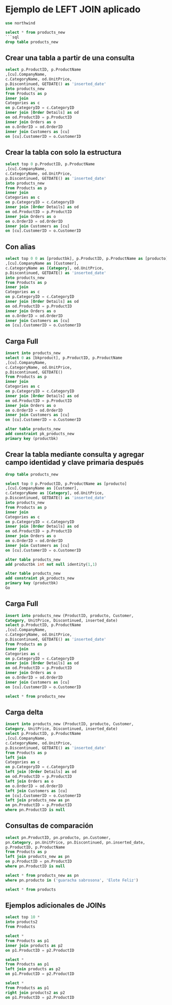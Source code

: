 # Ejemplo de LEFT JOIN aplicado

```sql
use northwind
```
```sql
select * from products_new
```sql
drop table products_new
```

## Crear una tabla a partir de una consulta 
```sql
select p.ProductID, p.ProductName
,[cu].CompanyName, 
c.CategoryName, od.UnitPrice, 
p.Discontinued, GETDATE() as 'inserted_date'
into products_new
from Products as p 
inner join 
Categories as c 
on p.CategoryID = c.CategoryID
inner join [Order Details] as od
on od.ProductID = p.ProductID
inner join Orders as o
on o.OrderID = od.OrderID
inner join Customers as [cu]
on [cu].CustomerID = o.CustomerID
```

## Crear la tabla con solo la estructura
```sql
select top 0 p.ProductID, p.ProductName
,[cu].CompanyName, 
c.CategoryName, od.UnitPrice, 
p.Discontinued, GETDATE() as 'inserted_date'
into products_new
from Products as p 
inner join 
Categories as c 
on p.CategoryID = c.CategoryID
inner join [Order Details] as od
on od.ProductID = p.ProductID
inner join Orders as o
on o.OrderID = od.OrderID
inner join Customers as [cu]
on [cu].CustomerID = o.CustomerID
```
## Con alias
```sql
select top 0 0 as [productbk], p.ProductID, p.ProductName as [producto]
,[cu].CompanyName as [Customer], 
c.CategoryName as [Category], od.UnitPrice, 
p.Discontinued, GETDATE() as 'inserted_date'
into products_new
from Products as p 
inner join 
Categories as c 
on p.CategoryID = c.CategoryID
inner join [Order Details] as od
on od.ProductID = p.ProductID
inner join Orders as o
on o.OrderID = od.OrderID
inner join Customers as [cu]
on [cu].CustomerID = o.CustomerID
```
## Carga Full
```sql
insert into products_new
select 0 as [bkproduct], p.ProductID, p.ProductName
,[cu].CompanyName, 
c.CategoryName, od.UnitPrice, 
p.Discontinued, GETDATE()
from Products as p 
inner join 
Categories as c 
on p.CategoryID = c.CategoryID
inner join [Order Details] as od
on od.ProductID = p.ProductID
inner join Orders as o
on o.OrderID = od.OrderID
inner join Customers as [cu]
on [cu].CustomerID = o.CustomerID
```
```sql
alter table products_new
add constraint pk_products_new
primary key (productbk) 
```
## Crear la tabla mediante consulta y agregar campo identidad y clave primaria después

```sql
drop table products_new
```
```sql
select top 0 p.ProductID, p.ProductName as [producto]
,[cu].CompanyName as [Customer], 
c.CategoryName as [Category], od.UnitPrice, 
p.Discontinued, GETDATE() as 'inserted_date'
into products_new
from Products as p 
inner join 
Categories as c 
on p.CategoryID = c.CategoryID
inner join [Order Details] as od
on od.ProductID = p.ProductID
inner join Orders as o
on o.OrderID = od.OrderID
inner join Customers as [cu]
on [cu].CustomerID = o.CustomerID
```
```sql
alter table products_new
add productbk int not null identity(1,1)
```
```sql
alter table products_new
add constraint pk_products_new
primary key (productbk)
Go
```
## Carga Full
```sql
insert into products_new (ProductID, producto, Customer,
Category, UnitPrice, Discontinued, inserted_date)
select p.ProductID, p.ProductName
,[cu].CompanyName, 
c.CategoryName, od.UnitPrice, 
p.Discontinued, GETDATE() as 'inserted_date' 
from Products as p 
inner join 
Categories as c 
on p.CategoryID = c.CategoryID
inner join [Order Details] as od
on od.ProductID = p.ProductID
inner join Orders as o
on o.OrderID = od.OrderID
inner join Customers as [cu]
on [cu].CustomerID = o.CustomerID
```
```sql
select * from products_new
```

## Carga delta
```sql 
insert into products_new (ProductID, producto, Customer,
Category, UnitPrice, Discontinued, inserted_date)
select p.ProductID, p.ProductName
,[cu].CompanyName, 
c.CategoryName, od.UnitPrice, 
p.Discontinued, GETDATE() as 'inserted_date'
from Products as p 
left join 
Categories as c 
on p.CategoryID = c.CategoryID
left join [Order Details] as od
on od.ProductID = p.ProductID
left join Orders as o
on o.OrderID = od.OrderID
left join Customers as [cu]
on [cu].CustomerID = o.CustomerID
left join products_new as pn
on pn.ProductID = p.ProductID
where pn.ProductID is null
```

## Consultas de comparación
```sql
select pn.ProductID, pn.producto, pn.Customer,
pn.Category, pn.UnitPrice, pn.Discontinued, pn.inserted_date,
p.ProductID, p.ProductName
from Products as p
left join products_new as pn
on p.ProductID = pn.ProductID
where pn.ProductID is null

select * from products_new as pn
where pn.producto in ('guaracha sabrosona', 'Elote Feliz')

select * from products
```

## Ejemplos adicionales de JOINs
```sql
select top 10 * 
into products2
from Products

select * 
from Products as p1
inner join products as p2
on p1.ProductID = p2.ProductID

select * 
from Products as p1
left join products as p2
on p1.ProductID = p2.ProductID

select * 
from Products as p1
right join products2 as p2
on p1.ProductID = p2.ProductID
```